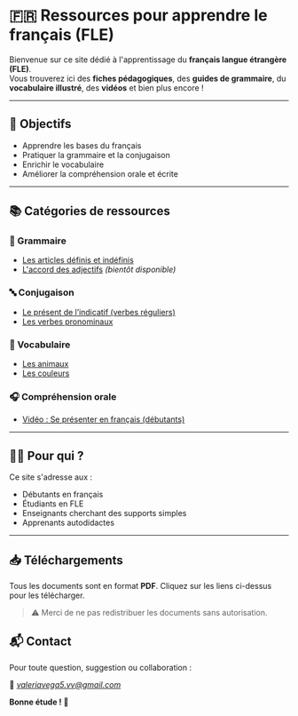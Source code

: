 # 🇫🇷 Ressources pour apprendre le français (FLE)

Bienvenue sur ce site dédié à l'apprentissage du **français langue étrangère (FLE)**.  
Vous trouverez ici des **fiches pédagogiques**, des **guides de grammaire**, du **vocabulaire illustré**, des **vidéos** et bien plus encore !

---

## 📌 Objectifs

- Apprendre les bases du français
- Pratiquer la grammaire et la conjugaison
- Enrichir le vocabulaire
- Améliorer la compréhension orale et écrite

---

## 📚 Catégories de ressources

### 🧠 Grammaire
- [Les articles définis et indéfinis](ressources/grammaire/les_articles.pdf)
- [L'accord des adjectifs](#) *(bientôt disponible)*

### 🔤 Conjugaison
- [Le présent de l’indicatif (verbes réguliers)](ressources/fiches/conjugaison_present.pdf)
- [Les verbes pronominaux](#)

### 📖 Vocabulaire
- [Les animaux](ressources/vocabulaire/les_animaux.pdf)
- [Les couleurs](#)

### 🎧 Compréhension orale
- [Vidéo : Se présenter en français (débutants)](https://youtu.be/VIDE0ID)

---

## 🧑‍🏫 Pour qui ?

Ce site s'adresse aux :
- Débutants en français
- Étudiants en FLE
- Enseignants cherchant des supports simples
- Apprenants autodidactes

---

## 📥 Téléchargements

Tous les documents sont en format **PDF**. Cliquez sur les liens ci-dessus pour les télécharger.

> ⚠️ Merci de ne pas redistribuer les documents sans autorisation.



## 📬 Contact

Pour toute question, suggestion ou collaboration :

📧 *valeriavega5.vv@gmail.com*  




**Bonne étude ! 💪**
